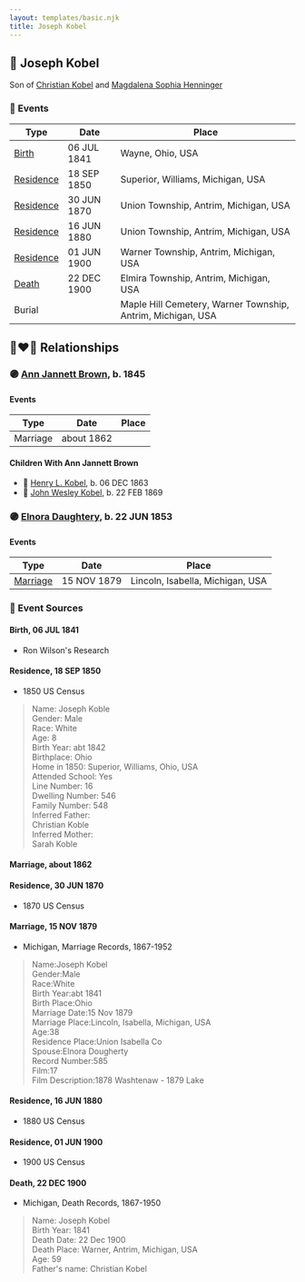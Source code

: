 ```yaml
---
layout: templates/basic.njk
title: Joseph Kobel
---
```

## 🔵 Joseph Kobel

Son of [Christian Kobel](/people/1/17423128) and [Magdalena Sophia Henninger](/people/6/64241610)

### 📆 Events

Type | Date | Place
------ | ------ | ------
[Birth](#event-b14b5854-42c9-49bc-afb5-98d446bf69e4) | 06 JUL 1841 | Wayne, Ohio, USA
[Residence](#event-59d12536-7322-4e12-b0da-6b6aa1d26b21) | 18 SEP 1850 | Superior, Williams, Michigan, USA
[Residence](#event-00c9f7c2-beff-4cac-932a-db6ecfb3c429) | 30 JUN 1870 | Union Township, Antrim, Michigan, USA
[Residence](#event-c54124f2-f370-4482-b74a-b9fd7954d221) | 16 JUN 1880 | Union Township, Antrim, Michigan, USA
[Residence](#event-b410b87e-c891-471c-a71c-949c7e7387a2) | 01 JUN 1900 | Warner Township, Antrim, Michigan, USA
[Death](#event-ca65c48a-3848-4840-becd-53b3d8e322d1) | 22 DEC 1900 | Elmira Township, Antrim, Michigan, USA
Burial |  | Maple Hill Cemetery, Warner Township, Antrim, Michigan, USA

## 👩‍❤️‍👨 Relationships

### 🟣 [Ann Jannett Brown](/people/2/25015094), b. 1845

#### Events

Type | Date | Place
------ | ------ | ------
Marriage | about 1862 |
#### Children With Ann Jannett Brown
* 🔵 [Henry L. Kobel](/people/6/66319774), b. 06 DEC 1863
* 🔵 [John Wesley Kobel](/people/2/24649136), b. 22 FEB 1869
### 🟣 [Elnora Daughtery](/people/9/92071632), b. 22 JUN 1853

#### Events

Type | Date | Place
------ | ------ | ------
[Marriage](#event-0a2599b8-23e5-4bde-99a5-46af88084fb1) | 15 NOV 1879 | Lincoln, Isabella, Michigan, USA
### 📰 Event Sources

#### <a id="event-b14b5854-42c9-49bc-afb5-98d446bf69e4"></a> Birth, 06 JUL 1841
* Ron Wilson's Research

#### <a id="event-59d12536-7322-4e12-b0da-6b6aa1d26b21"></a> Residence, 18 SEP 1850
* 1850 US Census
>   
  > Name: Joseph Koble  
  > Gender: Male  
  > Race: White  
  > Age: 8  
  > Birth Year: abt 1842  
  > Birthplace: Ohio  
  > Home in 1850: Superior, Williams, Ohio, USA  
  > Attended School: Yes  
  > Line Number: 16  
  > Dwelling Number: 546  
  > Family Number: 548  
  > Inferred Father:   
  > Christian Koble  
  > Inferred Mother:   
  > Sarah Koble

#### <a id="event-62d7b7db-b0bf-40d8-9386-d607d7cf841e"></a> Marriage, about 1862

#### <a id="event-00c9f7c2-beff-4cac-932a-db6ecfb3c429"></a> Residence, 30 JUN 1870
* 1870 US Census

#### <a id="event-0a2599b8-23e5-4bde-99a5-46af88084fb1"></a> Marriage, 15 NOV 1879
* Michigan, Marriage Records, 1867-1952
>   
  > Name:Joseph Kobel  
  > Gender:Male  
  > Race:White  
  > Birth Year:abt 1841  
  > Birth Place:Ohio  
  > Marriage Date:15 Nov 1879  
  > Marriage Place:Lincoln, Isabella, Michigan, USA  
  > Age:38  
  > Residence Place:Union Isabella Co  
  > Spouse:Elnora Dougherty  
  > Record Number:585  
  > Film:17  
  > Film Description:1878 Washtenaw - 1879 Lake

#### <a id="event-c54124f2-f370-4482-b74a-b9fd7954d221"></a> Residence, 16 JUN 1880
* 1880 US Census

#### <a id="event-b410b87e-c891-471c-a71c-949c7e7387a2"></a> Residence, 01 JUN 1900
* 1900 US Census
#### <a id="event-ca65c48a-3848-4840-becd-53b3d8e322d1"></a> Death, 22 DEC 1900
* Michigan, Death Records, 1867-1950
>   
  > Name: Joseph Kobel  
  > Birth Year: 1841  
  > Death Date: 22 Dec 1900  
  > Death Place: Warner, Antrim, Michigan, USA  
  > Age: 59  
  > Father's name: Christian Kobel
